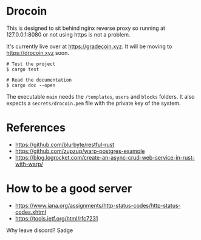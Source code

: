 # Drocoin

This is designed to sit behind nginx reverse proxy so running at 127.0.0.1:8080 or not using https is not a problem.

It's currently live over at https://gradecoin.xyz. It will be moving to https://drocoin.xyz soon.

```
# Test the project
$ cargo test

# Read the documentation
$ cargo doc --open
```

The executable `main` needs the `/templates`, `users` and `blocks` folders. It also expects a `secrets/drocoin.pem` file with the private key of the system.

# References
- https://github.com/blurbyte/restful-rust
- https://github.com/zupzup/warp-postgres-example
- https://blog.logrocket.com/create-an-async-crud-web-service-in-rust-with-warp/

# How to be a good server
- https://www.iana.org/assignments/http-status-codes/http-status-codes.xhtml
- https://tools.ietf.org/html/rfc7231

Why leave discord? Sadge

